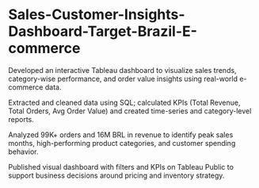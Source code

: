 # Sales-Customer-Insights-Dashboard-Target-Brazil-E-commerce

Developed an interactive Tableau dashboard to visualize sales trends, category-wise performance, and order value insights using real-world e-commerce data.

Extracted and cleaned data using SQL; calculated KPIs (Total Revenue, Total Orders, Avg Order Value) and created time-series and category-level reports.

Analyzed 99K+ orders and 16M BRL in revenue to identify peak sales months, high-performing product categories, and customer spending behavior.

Published visual dashboard with filters and KPIs on Tableau Public to support business decisions around pricing and inventory strategy.
